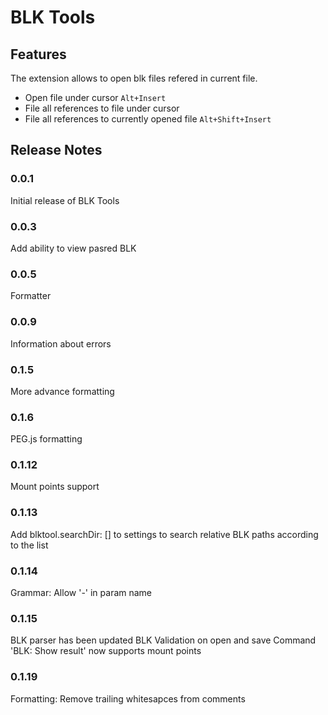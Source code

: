 # BLK Tools

## Features

The extension allows to open blk files refered in current file.

* Open file under cursor `Alt+Insert`
* File all references to file under cursor
* File all references to currently opened file `Alt+Shift+Insert`

## Release Notes

### 0.0.1

Initial release of BLK Tools

### 0.0.3

Add ability to view pasred BLK

### 0.0.5

Formatter

### 0.0.9

Information about errors

### 0.1.5

More advance formatting

### 0.1.6

PEG.js formatting

### 0.1.12

Mount points support

### 0.1.13

Add blktool.searchDir: [] to settings to search relative BLK
paths according to the list

### 0.1.14

Grammar: Allow '-' in param name

### 0.1.15

BLK parser has been updated
BLK Validation on open and save
Command 'BLK: Show result' now supports mount points

### 0.1.19

Formatting: Remove trailing whitesapces from comments